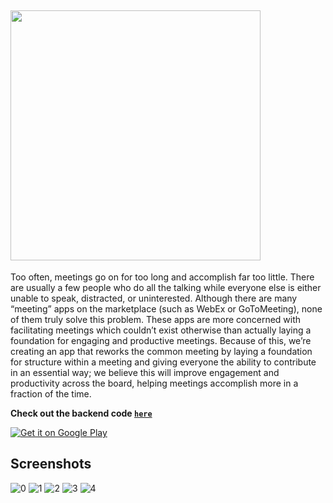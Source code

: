 ## <img width="400" src="https://i.imgur.com/30XI1Rg.png">

Too often, meetings go on for too long and accomplish far too little. There are usually a few people who do all the talking while everyone else is either unable to speak, distracted, or uninterested. Although there are many “meeting” apps on the marketplace (such as WebEx or GoToMeeting), none of them truly solve this problem. These apps are more concerned with facilitating meetings which couldn’t exist otherwise than actually laying a foundation for engaging and productive meetings. Because of this, we’re creating an app that reworks the common meeting by laying a foundation for structure within a meeting and giving everyone the ability to contribute in an essential way; we believe this will improve engagement and productivity across the board, helping meetings accomplish more in a fraction of the time.

**Check out the backend code [`here`](https://github.com/blakedgordon/ProjectMeetings-backend)**

[![Get it on Google Play](https://play.google.com/intl/en_us/badges/images/badge_new.png)](https://play.google.com/store/apps/details?id=edu.calbaptist.android.projectmeetings)

## Screenshots

![0](https://lh3.googleusercontent.com/bkpJfJGJTaQhVzH4bNUbQMAR2ybES0CKRXBKajG3B33gp5vK2UatP4Gqo0z7rfIahaM=h900-rw)
![1](https://lh3.googleusercontent.com/TClf4rNJcXicy7MXNugshKgTMfD576eno7R5D8H4mIdv7NChDVe9-b2TczdKZPLU7FSW=h900-rw)
![2](https://lh3.googleusercontent.com/vzadlZT0hC7-GpRV8Y3MVqb7G0yD5DZHnf2E6Bc1Brhf7fMNRqAOCHm92XiHeTL58ks=h900-rw)
![3](https://lh3.googleusercontent.com/2As2qz-hsoW-UQM-11Unufo4oK-Tzf4WmeEvhUpcQe00JS75Gm1nwXBlzkAqUBHtneoI=h900-rw)
![4](https://lh3.googleusercontent.com/nVMJ6VXYr-Ld922EgqEBsKKO2Cf9Wa559qN57yw_vV0yeFo0STRmRNcQmslrjO70FrA=h900-rw)
